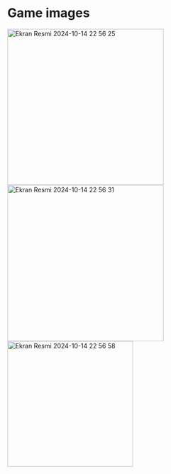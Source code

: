 # Game images
<img width="352" alt="Ekran Resmi 2024-10-14 22 56 25" src="https://github.com/user-attachments/assets/8b362e5f-b04c-4b5d-b20e-443d8aa27d3c">
<img width="352" alt="Ekran Resmi 2024-10-14 22 56 31" src="https://github.com/user-attachments/assets/e9292334-91b2-46d0-8734-5c869d670c56">
<img width="283" alt="Ekran Resmi 2024-10-14 22 56 58" src="https://github.com/user-attachments/assets/8d49b1a0-574b-443a-9baf-2a33932b0877">
